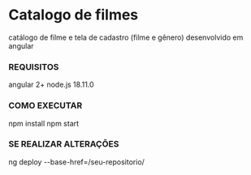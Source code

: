 # Catalogo de filmes 
  catálogo de filme e tela de cadastro (filme e gênero) desenvolvido em angular

### REQUISITOS
  angular 2+
  node.js 18.11.0 
  

### COMO EXECUTAR
  npm install
  npm start
  
### SE REALIZAR ALTERAÇÕES 
  ng deploy --base-href=/seu-repositorio/     
  
